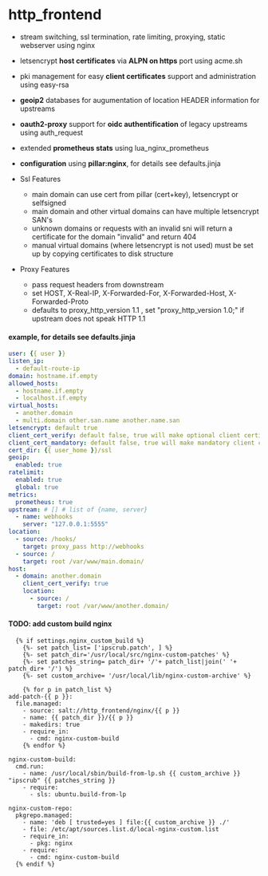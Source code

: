 # http_frontend

* stream switching, ssl termination, rate limiting, proxying, static webserver using nginx
+ letsencrypt **host certificates** via **ALPN on https** port using acme.sh
+ pki management for easy **client certificates** support and administration using easy-rsa
+ **geoip2** databases for augumentation of location HEADER information for upstreams
+ **oauth2-proxy** support for **oidc authentification** of legacy upstreams using auth_request
+ extended **prometheus stats** using lua_nginx_prometheus
+ **configuration** using **pillar:nginx**, for details see defaults.jinja

+ Ssl Features
    + main domain can use cert from pillar (cert+key), letsencrypt or selfsigned
    + main domain and other virtual domains can have multiple letsencrypt SAN's
    + unknown domains or requests with an invalid sni will
        return a certificate for the domain "invalid" and return 404
    + manual virtual domains (where letsencrypt is not used) must be set up by
        copying certificates to disk structure

+ Proxy Features
    + pass request headers from downstream
    + set HOST, X-Real-IP, X-Forwarded-For, X-Forwarded-Host, X-Forwarded-Proto
    + defaults to proxy_http_version 1.1 , set "proxy_http_version 1.0;" if upstream does not speak HTTP 1.1

#### example, for details see defaults.jinja

```yaml
user: {{ user }}
listen_ip:
  - default-route-ip
domain: hostname.if.empty
allowed_hosts:
  - hostname.if.empty
  - localhost.if.empty
virtual_hosts:
  - another.domain
  - multi.domain other.san.name another.name.san
letsencrypt: default true
client_cert_verify: default false, true will make optional client certificate verification
client_cert_mandatory: default false, true will make mandatory client certificate verification
cert_dir: {{ user_home }}/ssl
geoip:
  enabled: true
ratelimit:
  enabled: true
  global: true
metrics:
  prometheus: true
upstream: # [] # list of {name, server}
  - name: webhooks
    server: "127.0.0.1:5555"
location:
  - source: /hooks/
    target: proxy_pass http://webhooks
  - source: /
    target: root /var/www/main.domain/
host:
  - domain: another.domain
    client_cert_verify: true
    location:
      - source: /
        target: root /var/www/another.domain/
```

#### TODO: add custom build nginx

```
  {% if settings.nginx_custom_build %}
    {%- set patch_list= ['ipscrub.patch', ] %}
    {%- set patch_dir='/usr/local/src/nginx-custom-patches' %}
    {%- set patches_string= patch_dir+ '/'+ patch_list|join(' '+ patch_dir+ '/') %}
    {%- set custom_archive= '/usr/local/lib/nginx-custom-archive' %}

    {% for p in patch_list %}
add-patch-{{ p }}:
  file.managed:
    - source: salt://http_frontend/nginx/{{ p }}
    - name: {{ patch_dir }}/{{ p }}
    - makedirs: true
    - require_in:
      - cmd: nginx-custom-build
    {% endfor %}

nginx-custom-build:
  cmd.run:
    - name: /usr/local/sbin/build-from-lp.sh {{ custom_archive }} "ipscrub" {{ patches_string }}
    - require:
      - sls: ubuntu.build-from-lp

nginx-custom-repo:
  pkgrepo.managed:
    - name: 'deb [ trusted=yes ] file:{{ custom_archive }} ./'
    - file: /etc/apt/sources.list.d/local-nginx-custom.list
    - require_in:
      - pkg: nginx
    - require:
      - cmd: nginx-custom-build
  {% endif %}
```
